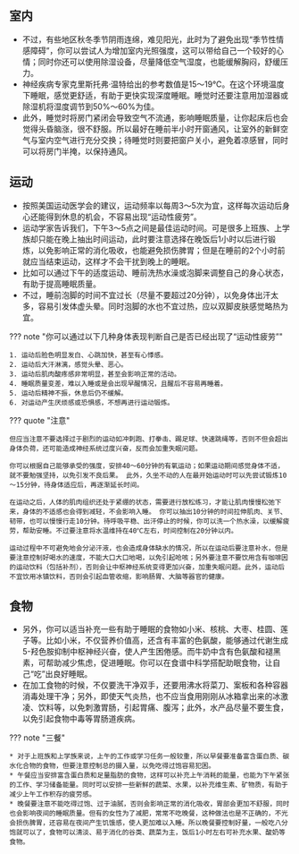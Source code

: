 
## 室内

* 不过，有些地区秋冬季节阴雨连绵，难见阳光，此时为了避免出现“季节性情感障碍”，你可以尝试人为增加室内光照强度，这可以带给自己一个较好的心情；同时你还可以使用除湿设备，尽量降低空气湿度，也能缓解胸闷，舒缓压力。
* 神经疾病专家克里斯托弗·温特给出的参考数值是15～19℃。在这个环境温度下睡眠，感觉更舒适，有助于更快实现深度睡眠。睡觉时还要注意用加湿器或除湿机将湿度调节到50%～60%为佳。
* 此外，睡觉时将房门紧闭会导致空气不流通，影响睡眠质量，让你起床后也会觉得头昏脑涨，很不舒服。所以最好在睡前半小时开窗通风，让室外的新鲜空气与室内空气进行充分交换；待睡觉时则要把窗户关小，避免着凉感冒，同时可以将房门半掩，以保持通风。

## 运动

* 按照美国运动医学会的建议，运动频率以每周3～5次为宜，这样每次运动后身心还能得到休息的机会，不容易出现“运动性疲劳”。
* 运动学家告诉我们，下午3～5点之间是最佳运动时间。可是很多上班族、上学族却只能在晚上抽出时间运动，此时要注意选择在晚饭后1小时以后进行锻炼，以免影响正常的消化吸收，也能避免损伤脾胃；但是在睡前的2个小时前就应当结束运动，这样才不会干扰到晚上的睡眠。
* 比如可以通过下午的适度运动、睡前洗热水澡或泡脚来调整自己的身心状态，有助于提高睡眠质量。 
* 不过，睡前泡脚的时间不宜过长（尽量不要超过20分钟），以免身体出汗太多，容易引发体虚头晕。同时泡脚的水也不宜过热，应以双脚皮肤感觉略热为宜。

??? note "你可以通过以下几种身体表现判断自己是否已经出现了“运动性疲劳”"

    1. 运动后脸色明显发白、心跳加快，甚至有心悸感。
    2. 运动后大汗淋漓，感觉头晕、恶心。
    3. 运动后肌肉酸疼感非常明显，甚至会影响正常的活动。
    4. 睡眠质量变差，难以入睡或是会出现早醒情况，且醒后不容易再睡着。
    5. 运动后精神不振，休息后仍不缓解。
    6. 对运动产生厌烦感或恐惧感，不想再进行运动锻炼。

??? quote "注意"

    但应当注意不要选择过于剧烈的运动如冲刺跑、打拳击、踢足球、快速跳绳等，否则不但会超出身体负荷，还可能造成神经系统过度兴奋，反而会加重失眠问题。

    你可以根据自己能够承受的强度，安排40～60分钟的有氧运动；如果运动期间感觉身体不适，就不要勉强坚持，以免引发不良后果。 此外，久坐不动的人在最开始运动时可以先尝试锻炼10～15分钟，待身体适应后，再逐渐延长时间。

    在运动之后，人体的肌肉组织还处于紧绷的状态，需要进行放松练习，才能让肌肉慢慢松弛下来，身体的不适感也会得到减轻，不会影响入睡。 你可以抽出10分钟的时间拉伸肌肉、关节、韧带，也可以慢慢行走10分钟。待呼吸平稳、出汗停止的时候，你可以洗一个热水澡，以缓解疲劳，帮助安睡。不过要注意将水温维持在40℃左右，时间控制在20分钟以内。

    运动过程中不可避免地会分泌汗液，也会造成身体缺水的情况，所以在运动后要注意补水，但是要注意控制好喝水的速度，不能大口大口地喝，以免引起呛咳；另外要注意不要饮用含有咖啡因的运动饮料（包括补剂），否则会让中枢神经系统变得更加兴奋，加重失眠问题。此外，运动后不宜饮用冰镇饮料，否则会引起血管收缩，影响肠胃、大脑等器官的健康。


## 食物

* 另外，你可以适当补充一些有助于睡眠的食物如小米、核桃、大枣、桂圆、莲子等。比如小米，不仅营养价值高，还含有丰富的色氨酸，能够通过代谢生成5-羟色胺抑制中枢神经兴奋，使人产生困倦感。而牛奶中含有色氨酸和褪黑素，可帮助减少焦虑，促进睡眠。你可以在食谱中科学搭配助眠食物，让自己“吃”出良好睡眠。
* 在加工食物的时候，不仅要洗干净双手，还要用沸水将菜刀、案板和各种容器消毒处理干净；另外，即使天气炎热，也不应当食用刚刚从冰箱拿出来的冰激凌、饮料等，以免刺激胃肠，引起胃痛、腹泻；此外，水产品尽量不要生食，以免引起食物中毒等胃肠道疾病。

??? note "三餐"

    * 对于上班族和上学族来说，上午的工作或学习任务一般较重，所以早餐要准备富含蛋白质、碳水化合物的食物，但要注意控制总的摄入量，以免吃得过饱容易犯困。 
    * 午餐应当安排富含蛋白质和足量脂肪的食物，这样可以补充上午消耗的能量，也能为下午紧张的工作、学习储备能量。同时可以安排一些新鲜的蔬菜、水果，以补充维生素、矿物质，有助于减少上午工作积存的疲劳感。 
    * 晚餐要注意不能吃得过饱、过于油腻，否则会影响正常的消化吸收，胃部会更加不舒服，同时也会影响夜间的睡眠质量。但有的女性为了减肥，常常不吃晚餐，这种做法也是不正确的，不光会损伤脾胃，还容易在夜间产生饥饿感，使人更加难以入睡。所以晚餐要控制好量，一般吃八分饱就可以了，食物可以清淡、易于消化的谷类、蔬菜为主，饭后1小时左右可补充水果、酸奶等食物。



